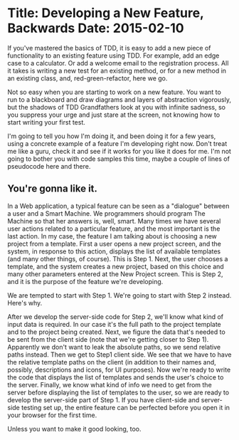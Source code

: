 ﻿Title: Developing a New Feature, Backwards
Date: 2015-02-10
==
If you've mastered the basics of TDD, it is easy to add a new piece of functionality to an existing feature using TDD. For example, add an edge case to a calculator. Or add a welcome email to the registration process. All it takes is writing a new test for an existing method, or for a new method in an existing class, and, red-green-refactor, here we go.

Not so easy when you are starting to work on a new feature. You want to run to a blackboard and draw diagrams and layers of abstraction vigorously, but the shadows of TDD Grandfathers look at you with infinite sadness, so you suppress your urge and just stare at the screen, not knowing how to start writing your first test.

I'm going to tell you how I'm doing it, and been doing it for a few years, using a concrete example of a feature I'm developing right now. Don't treat me like a guru, check it and see if it works for you like it does for me. I'm not going to bother you with code samples this time, maybe a couple of lines of pseudocode here and there.

You're gonna like it.
--
In a Web application, a typical feature can be seen as a "dialogue" between a user and a Smart Machine. We programmers should program The Machine so that her answers is, well, smart. Many times we have several user actions related to a particular feature, and the most important is the last action. In my case, the feature I am talking about is choosing a new project from a template. First a user opens a new project screen, and the system, in response to this action, displays the list of available templates (and many other things, of course). This is Step 1. Next, the user chooses a template, and the system creates a new project, based on this choice and many other parameters entered at the New Project screen. This is Step 2, and it is the purpose of the feature we're developing.

We are tempted to start with Step 1. We're going to start with Step 2 instead. Here's why.

After we develop the server-side code for Step 2, we'll know what kind of input data is required. In our case it's the full path to the project template and to the project being created. Next, we figure the data that's needed to be sent from the client side (note that we're getting closer to Step 1). Apparently we don't want to leak the absolute paths, so we send relative paths instead. Then we get to Step1 client side. We see that we have to have the relative template paths on the client (in addition to their names and, possibly, descriptions and icons, for UI purposes). Now we're ready to write the code that displays the list of templates and sends the user's choice to the server. Finally, we know what kind of info we need to get from the server before displaying the list of templates to the user, so we are ready to develop the server-side part of Step 1.  If you have client-side and server-side testing set up, the entire feature can be perfected before you open it in your browser for the first time. 

Unless you want to make it good looking, too.